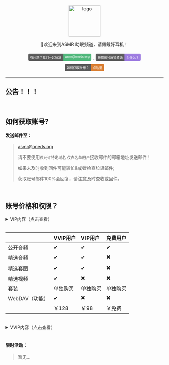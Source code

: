 <div align="center">
  <a href="https://iasmr.org"><img width="100px" alt="logo" src="https://image.yyds.cam/asmr.svg"/></a>
  <p>🎵欢迎来到ASMR 助眠频道，请佩戴好耳机！</p>
<style>
    .badge {
        display: inline-flex;
        border-radius: 4px;
        font-family: Arial, sans-serif;
        font-size: 10px;
        overflow: hidden;
        margin: 5px;
    }
    .color {
        background-color: #5C5C5C;
        color: white;
        padding: 4px 6px;
    }
    .color1 {
        background-color: #50B87C;
        color: white;
        padding: 4px 6px;
    }
    .color2 {
        background-color: #9E7DE1;
        color: white;
        padding: 4px 6px;
    }
    .color3 {
        background-color: #DA8035;
        color: white;
        padding: 4px 6px;
    }
</style>
<div>
    <a href="mailto:asmr@oneds.org?subject=你好&body=这是一封测试邮件">
        <div class="badge">
            <div class="color">有问题？我们一起解决</div>
            <div class="color1">asmr@oneds.org</div>
        </div>
    </a>
    <a href="https://cors.yyds.cam/im-dashan/Notes/refs/heads/main/Other/text/About.md">
        <div class="badge">
            <div class="color">获取账号解锁资源</div>
            <div class="color2">为什么？</div>
        </div>
    </a>
    <a href="https://iasmr.org/">
        <div class="badge">
            <div class="color">如何获取账号？</div>
            <div class="color3">点这里</div>
        </div>
    </a>
</div>
</div>

---

## 公告！！！



<br>

## 如何获取账号?

#### 发送邮件至：

> [asmr@oneds.org](mailto:asmr@oneds.org?subject=创建账号&body=创建账号)
>
> 请不要使用`仅允许特定域名` `仅白名单用户`接收邮件的邮箱地址发送邮件！
>
> 如果未及时收到回件可能较忙&或者检查垃圾邮件;
>
> 获取账号邮件100%会回复，请注意及时查收或回件。



<br>

## 账号价格和权限？

<details>
  <summary style="cursor:pointer;">VIP内容（点击查看）</summary>

> ￥98.00（永久）
>
> VIP会员音频&音频内容
>
> CDN服务器加速资源播放
>
> 支持AList协议的播放器挂载使用

</details>

<br>



|                | VVIP用户 | VIP用户  | 免费用户 |
| :------------- | :------- | :------- | -------- |
| 公开音频       | ✔        | ✔        | ✔        |
| 精选音频       | ✔        | ✔        | ✖️        |
| 精选套图       | ✔        | ✔        | ✖️        |
| 精选视频       | ✔        | ✖️        | ✖️        |
| 套装           | 单独购买 | 单独购买 | 单独购买 |
| WebDAV（功能） | ✔        | ✖️        | ✖️        |
|                | ￥128    | ￥98     | ￥免费   |

<br>

<details>
  <summary style="cursor:pointer;">VVIP内容（点击查看）</summary>

> ￥128.00（永久）
>
> VVIP加密资源内容
>
> 支持WebDAV，FTP功能播放器挂载使用，全功能（包括以后更新功能）
>
> 包含VIP的全部内容以及功能

</details>

<br>

#### 限时活动：

> 暂无...
